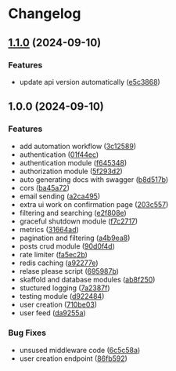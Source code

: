 # Changelog

## [1.1.0](https://github.com/Prashant20nov2003/GohperSocial/compare/v1.0.0...v1.1.0) (2024-09-10)

### Features

- update api version automatically ([e5c3868](https://github.com/Prashant20nov2003/GohperSocial/commit/e5c38686de35ab33d45d35acccc5cdbf8c46af0a))

## 1.0.0 (2024-09-10)

### Features

- add automation workflow ([3c12589](https://github.com/Prashant20nov2003/GohperSocial/commit/3c12589400c2e8239f901f7ef32bdb5a80dcc67a))
- authentication ([01f44ec](https://github.com/Prashant20nov2003/GohperSocial/commit/01f44ec42a8ae20db8eb04f900d7276fe4a0c03d))
- authentication module ([f645348](https://github.com/Prashant20nov2003/GohperSocial/commit/f6453483642963c40eb32a5fd14e63d8f9c3a632))
- authorization module ([5f293d2](https://github.com/Prashant20nov2003/GohperSocial/commit/5f293d289de4f9c4f82e6085f9b3f028baf16008))
- auto generating docs with swagger ([b8d517b](https://github.com/Prashant20nov2003/GohperSocial/commit/b8d517b3771a22563746d7c7e915d72fe24909dd))
- cors ([ba45a72](https://github.com/Prashant20nov2003/GohperSocial/commit/ba45a72443c603ea1b65fe77b92a3086b93ef975))
- email sending ([a2ca495](https://github.com/Prashant20nov2003/GohperSocial/commit/a2ca49537a221c8b870b39deca8c816a30ead913))
- extra ui work on confirmation page ([203c557](https://github.com/Prashant20nov2003/GohperSocial/commit/203c5577bf83efd8ed3337b451a32d81d6af0a00))
- filtering and searching ([e2f808e](https://github.com/Prashant20nov2003/GohperSocial/commit/e2f808e9596c6c0acf38cca95aae81622d97d0e6))
- graceful shutdown module ([f7c2717](https://github.com/Prashant20nov2003/GohperSocial/commit/f7c2717efbe76ba164126ad03ff8cefc5b99bc00))
- metrics ([31664ad](https://github.com/Prashant20nov2003/GohperSocial/commit/31664ad4afe9b1116296bea46b1ea8a86ab31be5))
- pagination and filtering ([a4b9ea8](https://github.com/Prashant20nov2003/GohperSocial/commit/a4b9ea8924239f0c29505b1130ba46636a1fe029))
- posts crud module ([90d0f4d](https://github.com/Prashant20nov2003/GohperSocial/commit/90d0f4d031054aadeb799521780554c6ae53db3b))
- rate limiter ([fa5ec2b](https://github.com/Prashant20nov2003/GohperSocial/commit/fa5ec2bcee9e3511856553ebb6ff5a36d527a530))
- redis caching ([a92277e](https://github.com/Prashant20nov2003/GohperSocial/commit/a92277e0d4a1e49cbe9e205c1e5f9b40e0e5ec9e))
- relase please script ([695987b](https://github.com/Prashant20nov2003/GohperSocial/commit/695987b014257d648c3a86b3ccfee9db2b978d07))
- skaffold and database modules ([ab8f250](https://github.com/Prashant20nov2003/GohperSocial/commit/ab8f25000649afc064c63ab7d422225067310156))
- stuctured logging ([7a2387f](https://github.com/Prashant20nov2003/GohperSocial/commit/7a2387f944046865cba9fcf6baf9f628ad692384))
- testing module ([d922484](https://github.com/Prashant20nov2003/GohperSocial/commit/d922484651d35540b42297814304e3a43d4a66ab))
- user creation ([710be03](https://github.com/Prashant20nov2003/GohperSocial/commit/710be037bfabbc8acb68ca65d6f1a28cc1241c3c))
- user feed ([da9255a](https://github.com/Prashant20nov2003/GohperSocial/commit/da9255af80396d26b166f8f3154d870b0c29ce48))

### Bug Fixes

- unsused middleware code ([6c5c58a](https://github.com/Prashant20nov2003/GohperSocial/commit/6c5c58aaeb40b360ca598fb528a49c0cf08bae5b))
- user creation endpoint ([86fb592](https://github.com/Prashant20nov2003/GohperSocial/commit/86fb5920cdc26dc4ea82393762078eb611a4fecb))
